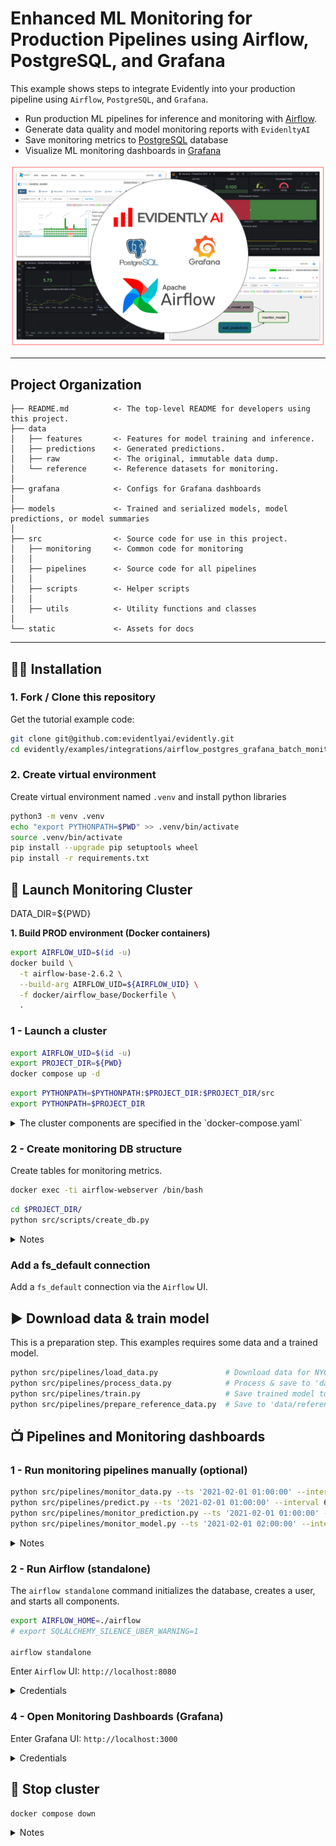 # Enhanced ML Monitoring for  Production Pipelines using Airflow, PostgreSQL, and Grafana
This example shows steps to integrate Evidently into your production pipeline using `Airflow`, `PostgreSQL`, and `Grafana`.

- Run production ML pipelines for inference and monitoring with [Airflow](https://airflow.apache.org/). 
- Generate data quality and model monitoring reports with `EvidenltyAI`
- Save monitoring metrics to [PostgreSQL](https://www.postgresql.org/) database 
- Visualize ML monitoring dashboards in [Grafana](https://grafana.com/) 

![Grafana dashboard](static/preview.png "Dashboard preview")

--------
Project Organization
------------

    ├── README.md          <- The top-level README for developers using this project.
    ├── data
    │   ├── features       <- Features for model training and inference.
    │   ├── predictions    <- Generated predictions.
    │   ├── raw            <- The original, immutable data dump.
    │   └── reference      <- Reference datasets for monitoring.
    │
    ├── grafana            <- Configs for Grafana dashboards
    │
    ├── models             <- Trained and serialized models, model predictions, or model summaries
    │
    ├── src                <- Source code for use in this project.
    │   ├── monitoring     <- Common code for monitoring 
    │   │
    │   ├── pipelines      <- Source code for all pipelines
    │   │
    │   ├── scripts        <- Helper scripts
    │   │
    │   ├── utils          <- Utility functions and classes 
    │
    └── static             <- Assets for docs 


--------

## :woman_technologist: Installation

### 1. Fork / Clone this repository

Get the tutorial example code:

```bash
git clone git@github.com:evidentlyai/evidently.git
cd evidently/examples/integrations/airflow_postgres_grafana_batch_monitoring
```

### 2. Create virtual environment

Create virtual environment named `.venv` and install python libraries

```bash
python3 -m venv .venv
echo "export PYTHONPATH=$PWD" >> .venv/bin/activate
source .venv/bin/activate
pip install --upgrade pip setuptools wheel
pip install -r requirements.txt
```

## :rocket: Launch Monitoring Cluster

DATA_DIR=${PWD}

<!-- AIRFLOW_BASE_IMAGE= -->


**1. Build PROD environment (Docker containers)**
```bash
export AIRFLOW_UID=$(id -u)
docker build \
  -t airflow-base-2.6.2 \
  --build-arg AIRFLOW_UID=${AIRFLOW_UID} \
  -f docker/airflow_base/Dockerfile \
  .
```

### 1 - Launch a cluster 

```bash
export AIRFLOW_UID=$(id -u)
export PROJECT_DIR=${PWD}
docker compose up -d
```

```bash
export PYTHONPATH=$PYTHONPATH:$PROJECT_DIR:$PROJECT_DIR/src
export PYTHONPATH=$PROJECT_DIR
```

<details>
<summary>The cluster components are specified in the `docker-compose.yaml`</summary>

- `airflow` - `Airflow` UI, available on [http://localhost:8080](http://localhost:8080)
- `monitoring-db` - `PostgreSQL`, available on [http://localhost:5432](http://localhost:5432)
- `grafana` - `Grafana` dashboards, available on [http://localhost:3000](http://localhost:3000)

</details>


### 2 - Create monitoring DB structure

Create tables for monitoring metrics. 

```bash
docker exec -ti airflow-webserver /bin/bash
```

```bash
cd $PROJECT_DIR/
python src/scripts/create_db.py
```

<details>
<summary>Notes</summary>
  
- tables are described in [src/utils/models.py](src/utils/models.py)
- if you want drop all tables (in case of error or to clear database) and recreate them do:
  
```bash
# Drop all tables
python src/scripts/drop_db.py
# Create all tables
python src/scripts/create_db.py
```

<!-- ```bash
cd $PROJECT_DIR
export PYTHONPATH=.

``` -->

</details>


### Add a fs_default connection 

Add a `fs_default` connection via  the `Airflow` UI.



## :arrow_forward: Download data & train model

This is a preparation step. This examples requires some data and a trained model.

```bash 
python src/pipelines/load_data.py               # Download data for NYC Taxi to 'data/raw'
python src/pipelines/process_data.py            # Process & save to 'data/features/'
python src/pipelines/train.py                   # Save trained model to 'models/' 
python src/pipelines/prepare_reference_data.py  # Save to 'data/reference'
```

## :tv: Pipelines and Monitoring dashboards

### 1 - Run monitoring pipelines manually (optional)

```bash
python src/pipelines/monitor_data.py --ts '2021-02-01 01:00:00' --interval 60
python src/pipelines/predict.py --ts '2021-02-01 01:00:00' --interval 60
python src/pipelines/monitor_prediction.py --ts '2021-02-01 01:00:00' --interval 60
python src/pipelines/monitor_model.py --ts '2021-02-01 02:00:00' --interval 60

```

<details>
<summary>Notes</summary>

-  It's expected to run the `predict` pipeline before monitoring pipelines for each timestamp `--ts` 
- `monitor_model` pipeline requires ground truth data to test the quality of predictions. We assume that these labels are available for the previous period. The earliest date to run `monitor_model` is '2021-02-01 02:00:00'
- for debug purpose, you can run monitoring pipelines, in local environment. Just set MONITORING_DB_LOCALHOST variable to `localhost`: `export MONITORING_DB_LOCALHOST='localhost'` 

</details>

### 2 - Run Airflow (standalone)
The `airflow standalone` command initializes the database, creates a user, and starts all components.


```bash
export AIRFLOW_HOME=./airflow
# export SQLALCHEMY_SILENCE_UBER_WARNING=1
 
airflow standalone
```

Enter `Airflow` UI: ```http://localhost:8080```

<details>
<summary>Credentials</summary>

- *login*: `admin`
- *password*: saved to the `airflow/standalone_admin_password.txt` file (generated on the first run of `airflow standalone`)

</details>


### 4 - Open Monitoring Dashboards (Grafana)

Enter Grafana UI: ```http://localhost:3000```

<details>
<summary>Credentials</summary>

- *login*: `admin`
- *password*: `admin`

</details>


## :checkered_flag: Stop cluster

```bash
docker compose down
```

<details>
<summary>Notes</summary>

- To clear cluster one needs to remove `Docker` volumes containing `Airflow`, monitoring (`Postegres`) and `Grafana` databases 
- It may be useful to run this tutorial from scratch
- Run the command:
  
```bash
docker compose down -v --remove-orphans
```

</details>
